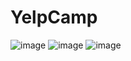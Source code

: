 # YelpCamp
![image](https://github.com/swayamshreenanda20/YelpCamp/assets/118578089/b440b0b7-1d32-4351-9507-d178ff82de16)
![image](https://github.com/swayamshreenanda20/YelpCamp/assets/118578089/8ff09de5-20b9-4ccf-aef6-077b66bb03b1)
![image](https://github.com/swayamshreenanda20/YelpCamp/assets/118578089/38a8168d-660a-42cb-9777-cf8c69d276a2)





